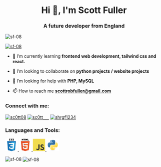 <h1 align="center">Hi 👋, I'm Scott Fuller</h1>
<h3 align="center">A future developer from England</h3>

<p align="left"> <img src="https://komarev.com/ghpvc/?username=sf-08&label=Profile%20views&color=0e75b6&style=flat" alt="sf-08" /> </p>

<p align="left"> <a href="https://github.com/ryo-ma/github-profile-trophy"><img src="https://github-profile-trophy.vercel.app/?username=sf-08" alt="sf-08" /></a> </p>

- 🌱 I’m currently learning **frontend web development, tailwind css and react.**

- 👯 I’m looking to collaborate on **python projects / website projects**

- 🤝 I’m looking for help with **PHP, MySQL**

- 📫 How to reach me **scottrobfuller@gmail.com**

<h3 align="left">Connect with me:</h3>
<p align="left">
<a href="https://twitter.com/sc0tt08" target="blank"><img align="center" src="https://raw.githubusercontent.com/rahuldkjain/github-profile-readme-generator/master/src/images/icons/Social/twitter.svg" alt="sc0tt08" height="30" width="40" /></a>
<a href="https://instagram.com/sc0tt___" target="blank"><img align="center" src="https://raw.githubusercontent.com/rahuldkjain/github-profile-readme-generator/master/src/images/icons/Social/instagram.svg" alt="sc0tt___" height="30" width="40" /></a>
<a href="https://www.hackerrank.com/shrgf1234" target="blank"><img align="center" src="https://raw.githubusercontent.com/rahuldkjain/github-profile-readme-generator/master/src/images/icons/Social/hackerrank.svg" alt="shrgf1234" height="30" width="40" /></a>
</p>

<h3 align="left">Languages and Tools:</h3>
<p align="left"> <a href="https://www.w3schools.com/css/" target="_blank" rel="noreferrer"> <img src="https://raw.githubusercontent.com/devicons/devicon/master/icons/css3/css3-original-wordmark.svg" alt="css3" width="40" height="40"/> </a> <a href="https://www.w3.org/html/" target="_blank" rel="noreferrer"> <img src="https://raw.githubusercontent.com/devicons/devicon/master/icons/html5/html5-original-wordmark.svg" alt="html5" width="40" height="40"/> </a> <a href="https://developer.mozilla.org/en-US/docs/Web/JavaScript" target="_blank" rel="noreferrer"> <img src="https://raw.githubusercontent.com/devicons/devicon/master/icons/javascript/javascript-original.svg" alt="javascript" width="40" height="40"/> </a> <a href="https://www.python.org" target="_blank" rel="noreferrer"> <img src="https://raw.githubusercontent.com/devicons/devicon/master/icons/python/python-original.svg" alt="python" width="40" height="40"/> </a> </p>

<p><img align="left" src="https://github-readme-stats.vercel.app/api/top-langs?username=sf-08&show_icons=true&locale=en&layout=compact" alt="sf-08" /></p>

<p>&nbsp;<img align="center" src="https://github-readme-stats.vercel.app/api?username=sf-08&show_icons=true&locale=en" alt="sf-08" /></p>
